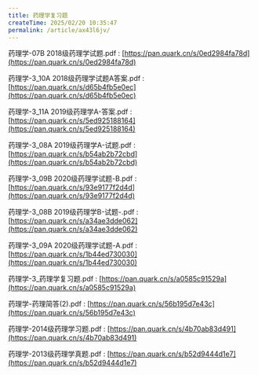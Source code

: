 ```yaml
---
title: 药理学复习题
createTime: 2025/02/20 10:35:47
permalink: /article/ax43l6jv/
---
```

药理学-07B 2018级药理学试题.pdf : [https://pan.quark.cn/s/0ed2984fa78d](https://pan.quark.cn/s/0ed2984fa78d)

药理学-3_10A 2018级药理学试题A答案.pdf : [https://pan.quark.cn/s/d65b4fb5e0ec](https://pan.quark.cn/s/d65b4fb5e0ec)

药理学-3_11A 2019级药理学A-答案.pdf : [https://pan.quark.cn/s/5ed925188164](https://pan.quark.cn/s/5ed925188164)

药理学-3_08A 2019级药理学A-试题.pdf : [https://pan.quark.cn/s/b54ab2b72cbd](https://pan.quark.cn/s/b54ab2b72cbd)

药理学-3_09B 2020级药理学试题-B.pdf : [https://pan.quark.cn/s/93e9177f2d4d](https://pan.quark.cn/s/93e9177f2d4d)

药理学-3_08B 2019级药理学B-试题-.pdf : [https://pan.quark.cn/s/a34ae3dde062](https://pan.quark.cn/s/a34ae3dde062)

药理学-3_09A 2020级药理学试题-A.pdf : [https://pan.quark.cn/s/1b44ed730030](https://pan.quark.cn/s/1b44ed730030)

药理学-3_药理学复习题.pdf : [https://pan.quark.cn/s/a0585c91529a](https://pan.quark.cn/s/a0585c91529a)

药理学-药理简答(2).pdf : [https://pan.quark.cn/s/56b195d7e43c](https://pan.quark.cn/s/56b195d7e43c)

药理学-2014级药理学习题.pdf : [https://pan.quark.cn/s/4b70ab83d491](https://pan.quark.cn/s/4b70ab83d491)

药理学-2013级药理学真题.pdf : [https://pan.quark.cn/s/b52d9444d1e7](https://pan.quark.cn/s/b52d9444d1e7)
